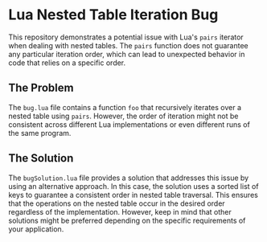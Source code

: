 # Lua Nested Table Iteration Bug

This repository demonstrates a potential issue with Lua's `pairs` iterator when dealing with nested tables.  The `pairs` function does not guarantee any particular iteration order, which can lead to unexpected behavior in code that relies on a specific order.

## The Problem

The `bug.lua` file contains a function `foo` that recursively iterates over a nested table using `pairs`.  However, the order of iteration might not be consistent across different Lua implementations or even different runs of the same program.

## The Solution

The `bugSolution.lua` file provides a solution that addresses this issue by using an alternative approach. In this case, the solution uses a sorted list of keys to guarantee a consistent order in nested table traversal. This ensures that the operations on the nested table occur in the desired order regardless of the implementation. However, keep in mind that other solutions might be preferred depending on the specific requirements of your application.